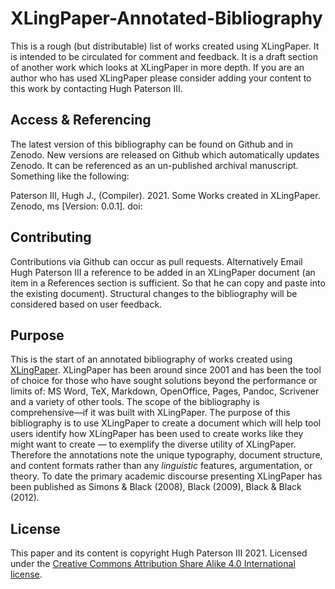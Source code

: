 # XLingPaper-Annotated-Bibliography

This is a rough (but distributable) list of works created using XLingPaper. It is intended to
be circulated for comment and feedback. It is a draft section of another work which looks at
XLingPaper in more depth. If you are an author who has used XLingPaper please consider adding
your content to this work by contacting Hugh Paterson III.

## Access & Referencing

The latest version of this bibliography can be found on Github and in Zenodo. New versions are
released on Github which automatically updates Zenodo. It can be referenced as an un-published
archival manuscript. Something like the following:

Paterson III, Hugh J., (Compiler). 2021. Some Works created in XLingPaper. Zenodo, ms [Version: 0.0.1]. doi:

## Contributing

Contributions via Github can occur as pull requests. Alternatively Email Hugh Paterson III a
reference to be added in an XLingPaper document (an item in a References section is sufficient.
So that he can copy and paste into the existing document). Structural changes to the bibliography
will be considered based on user feedback.

## Purpose

This is the start of an annotated bibliography of works created using [XLingPaper](https://software.sil.org/xlingpaper/). XLingPaper
has been around since 2001 and has been the tool of choice for those who have sought solutions
beyond the performance or limits of: MS Word, TeX, Markdown, OpenOffice, Pages, Pandoc,
Scrivener and a variety of other tools. The scope of the bibliography is comprehensive—if it
was built with XLingPaper. The purpose of this bibliography is to use XLingPaper to create a
document which will help tool users identify how XLingPaper has been used to create works
like they might want to create — to exemplify the diverse utility of XLingPaper. Therefore the
annotations note the unique typography, document structure, and content formats rather than any
_linguistic_ features, argumentation, or theory. To date the primary academic discourse presenting
XLingPaper has been published as Simons & Black (2008), Black (2009), Black & Black (2012).

## License

This paper and its content is copyright Hugh Paterson III 2021. Licensed under the [Creative Commons Attribution Share Alike 4.0 International license](https://creativecommons.org/licenses/by-sa/4.0/legalcode). 
